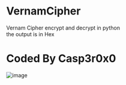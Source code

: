 # VernamCipher
Vernam Cipher encrypt and  decrypt in python  
the output is in  Hex  


# Coded  By Casp3r0x0
![image](https://user-images.githubusercontent.com/40432380/161377571-61567ec3-2273-4895-b84b-76624875aa91.png)
